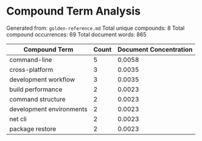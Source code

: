 # Compound Term Analysis

Generated from: `golden-reference.md`
Total unique compounds: 8
Total compound occurrences: 69
Total document words: 865

| Compound Term | Count | Document Concentration |
|---------------|-------|------------------------|
| command-line | 5 | 0.0058 |
| cross-platform | 3 | 0.0035 |
| development workflow | 3 | 0.0035 |
| build performance | 2 | 0.0023 |
| command structure | 2 | 0.0023 |
| development environments | 2 | 0.0023 |
| net cli | 2 | 0.0023 |
| package restore | 2 | 0.0023 |
